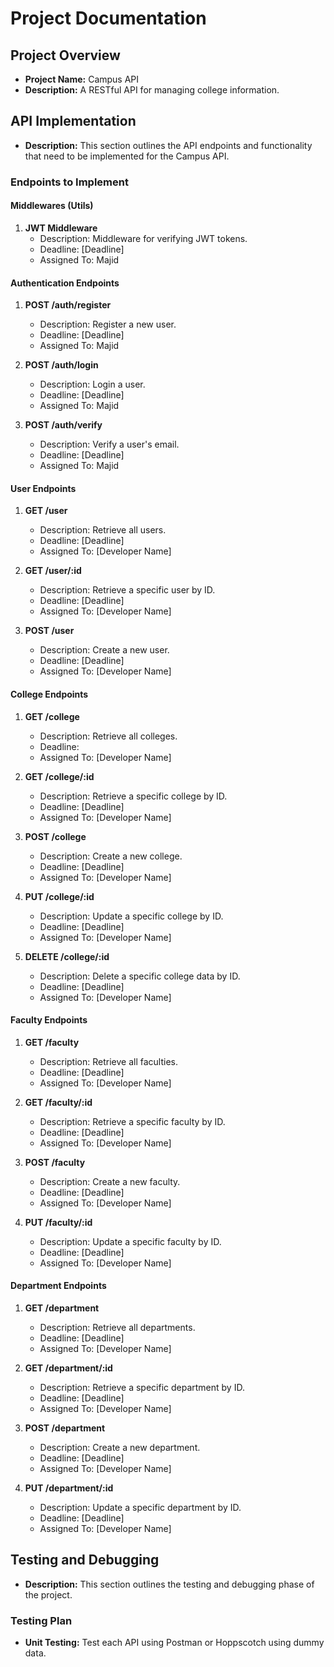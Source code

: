 # Project Documentation

## Project Overview
- **Project Name:** Campus API
- **Description:** A RESTful API for managing college information.

## API Implementation
- **Description:** This section outlines the API endpoints and functionality that need to be implemented for the Campus API.
  
### Endpoints to Implement

#### Middlewares (Utils) 

1. **JWT Middleware**
   - Description: Middleware for verifying JWT tokens.
   - Deadline: [Deadline]
   - Assigned To: Majid


#### Authentication Endpoints

1. **POST /auth/register**
   - Description: Register a new user.
   - Deadline: [Deadline]
   - Assigned To: Majid


2. **POST /auth/login**
    - Description: Login a user.
    - Deadline: [Deadline]
    - Assigned To: Majid

3. **POST /auth/verify**
    - Description: Verify a user's email.
    - Deadline: [Deadline]
    - Assigned To: Majid


#### User Endpoints

1. **GET /user**
   - Description: Retrieve all users.
   - Deadline: [Deadline]
   - Assigned To: [Developer Name]


2. **GET /user/:id**
   - Description: Retrieve a specific user by ID.
   - Deadline: [Deadline]
   - Assigned To: [Developer Name]


3. **POST /user**
   - Description: Create a new user.
   - Deadline: [Deadline]
   - Assigned To: [Developer Name]




#### College Endpoints

1. **GET /college**
   - Description: Retrieve all colleges.
   - Deadline: 
   - Assigned To: [Developer Name]
   
2. **GET /college/:id**
   - Description: Retrieve a specific college by ID.
   - Deadline: [Deadline]
   - Assigned To: [Developer Name]
   
3. **POST /college**
   - Description: Create a new college.
   - Deadline: [Deadline]
   - Assigned To: [Developer Name]
   
4. **PUT /college/:id**
   - Description: Update a specific college by ID.
   - Deadline: [Deadline]
   - Assigned To: [Developer Name]
   
6. **DELETE /college/:id**
   - Description: Delete a specific college data by ID.
   - Deadline: [Deadline]
   - Assigned To: [Developer Name]


#### Faculty Endpoints

1. **GET /faculty**
   - Description: Retrieve all faculties.
   - Deadline: [Deadline]
   - Assigned To: [Developer Name]


2. **GET /faculty/:id**
   - Description: Retrieve a specific faculty by ID.
   - Deadline: [Deadline]
   - Assigned To: [Developer Name]

3. **POST /faculty**
   - Description: Create a new faculty.
   - Deadline: [Deadline]
   - Assigned To: [Developer Name]

4. **PUT /faculty/:id**
   - Description: Update a specific faculty by ID.
   - Deadline: [Deadline]
   - Assigned To: [Developer Name]





#### Department Endpoints

1. **GET /department**
   - Description: Retrieve all departments.
   - Deadline: [Deadline]
   - Assigned To: [Developer Name]


2. **GET /department/:id**
   - Description: Retrieve a specific department by ID.
   - Deadline: [Deadline]
   - Assigned To: [Developer Name]


3. **POST /department**
   - Description: Create a new department.
   - Deadline: [Deadline]
   - Assigned To: [Developer Name]


4. **PUT /department/:id**
   - Description: Update a specific department by ID.
   - Deadline: [Deadline]
   - Assigned To: [Developer Name]





## Testing and Debugging
- **Description:** This section outlines the testing and debugging phase of the project.

### Testing Plan
- **Unit Testing:** Test each API using Postman or Hoppscotch using dummy data.
